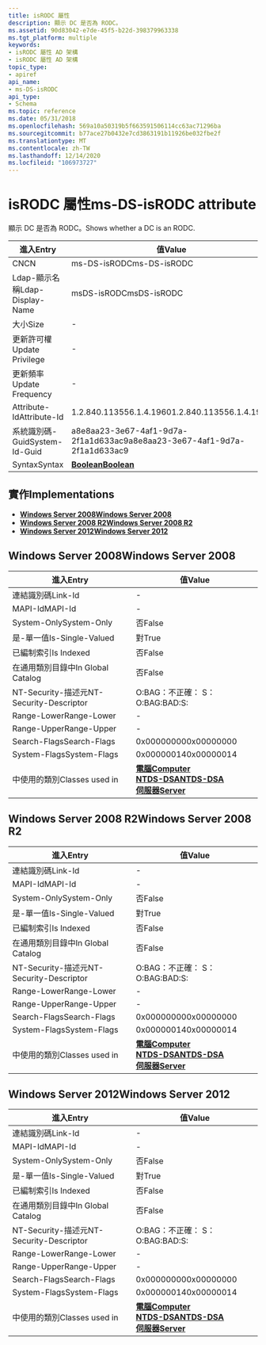 ```yaml
---
title: isRODC 屬性
description: 顯示 DC 是否為 RODC。
ms.assetid: 90d83042-e7de-45f5-b22d-398379963338
ms.tgt_platform: multiple
keywords:
- isRODC 屬性 AD 架構
- isRODC 屬性 AD 架構
topic_type:
- apiref
api_name:
- ms-DS-isRODC
api_type:
- Schema
ms.topic: reference
ms.date: 05/31/2018
ms.openlocfilehash: 569a10a50319b5f663591506114cc63ac71296ba
ms.sourcegitcommit: b77ace27b0432e7cd3863191b11926be032fbe2f
ms.translationtype: MT
ms.contentlocale: zh-TW
ms.lasthandoff: 12/14/2020
ms.locfileid: "106973727"
---
```

# <a name="ms-ds-isrodc-attribute"></a><span data-ttu-id="3adba-105">isRODC 屬性</span><span class="sxs-lookup"><span data-stu-id="3adba-105">ms-DS-isRODC attribute</span></span>

<span data-ttu-id="3adba-106">顯示 DC 是否為 RODC。</span><span class="sxs-lookup"><span data-stu-id="3adba-106">Shows whether a DC is an RODC.</span></span>



| <span data-ttu-id="3adba-107">進入</span><span class="sxs-lookup"><span data-stu-id="3adba-107">Entry</span></span> | <span data-ttu-id="3adba-108">值</span><span class="sxs-lookup"><span data-stu-id="3adba-108">Value</span></span> |
|-------------------|--------------------------------------|
| <span data-ttu-id="3adba-109">CN</span><span class="sxs-lookup"><span data-stu-id="3adba-109">CN</span></span>                | <span data-ttu-id="3adba-110">ms-DS-isRODC</span><span class="sxs-lookup"><span data-stu-id="3adba-110">ms-DS-isRODC</span></span>                         |
| <span data-ttu-id="3adba-111">Ldap-顯示名稱</span><span class="sxs-lookup"><span data-stu-id="3adba-111">Ldap-Display-Name</span></span> | <span data-ttu-id="3adba-112">msDS-isRODC</span><span class="sxs-lookup"><span data-stu-id="3adba-112">msDS-isRODC</span></span>                          |
| <span data-ttu-id="3adba-113">大小</span><span class="sxs-lookup"><span data-stu-id="3adba-113">Size</span></span>              | \-                                   |
| <span data-ttu-id="3adba-114">更新許可權</span><span class="sxs-lookup"><span data-stu-id="3adba-114">Update Privilege</span></span>  | \-                                   |
| <span data-ttu-id="3adba-115">更新頻率</span><span class="sxs-lookup"><span data-stu-id="3adba-115">Update Frequency</span></span>  | \-                                   |
| <span data-ttu-id="3adba-116">Attribute-Id</span><span class="sxs-lookup"><span data-stu-id="3adba-116">Attribute-Id</span></span>      | <span data-ttu-id="3adba-117">1.2.840.113556.1.4.1960</span><span class="sxs-lookup"><span data-stu-id="3adba-117">1.2.840.113556.1.4.1960</span></span>              |
| <span data-ttu-id="3adba-118">系統識別碼-Guid</span><span class="sxs-lookup"><span data-stu-id="3adba-118">System-Id-Guid</span></span>    | <span data-ttu-id="3adba-119">a8e8aa23-3e67-4af1-9d7a-2f1a1d633ac9</span><span class="sxs-lookup"><span data-stu-id="3adba-119">a8e8aa23-3e67-4af1-9d7a-2f1a1d633ac9</span></span> |
| <span data-ttu-id="3adba-120">Syntax</span><span class="sxs-lookup"><span data-stu-id="3adba-120">Syntax</span></span>            | [<span data-ttu-id="3adba-121">**Boolean**</span><span class="sxs-lookup"><span data-stu-id="3adba-121">**Boolean**</span></span>](s-boolean.md)         |



## <a name="implementations"></a><span data-ttu-id="3adba-122">實作</span><span class="sxs-lookup"><span data-stu-id="3adba-122">Implementations</span></span>

-   [<span data-ttu-id="3adba-123">**Windows Server 2008**</span><span class="sxs-lookup"><span data-stu-id="3adba-123">**Windows Server 2008**</span></span>](#windows-server-2008)
-   [<span data-ttu-id="3adba-124">**Windows Server 2008 R2**</span><span class="sxs-lookup"><span data-stu-id="3adba-124">**Windows Server 2008 R2**</span></span>](#windows-server-2008-r2)
-   [<span data-ttu-id="3adba-125">**Windows Server 2012**</span><span class="sxs-lookup"><span data-stu-id="3adba-125">**Windows Server 2012**</span></span>](#windows-server-2012)

## <a name="windows-server-2008"></a><span data-ttu-id="3adba-126">Windows Server 2008</span><span class="sxs-lookup"><span data-stu-id="3adba-126">Windows Server 2008</span></span>



| <span data-ttu-id="3adba-127">進入</span><span class="sxs-lookup"><span data-stu-id="3adba-127">Entry</span></span> | <span data-ttu-id="3adba-128">值</span><span class="sxs-lookup"><span data-stu-id="3adba-128">Value</span></span> |
|------------------------|--------------------------------------------------------------------------------------------------------------------------|
| <span data-ttu-id="3adba-129">連結識別碼</span><span class="sxs-lookup"><span data-stu-id="3adba-129">Link-Id</span></span>                | \-                                                                                                                       |
| <span data-ttu-id="3adba-130">MAPI-Id</span><span class="sxs-lookup"><span data-stu-id="3adba-130">MAPI-Id</span></span>                | \-                                                                                                                       |
| <span data-ttu-id="3adba-131">System-Only</span><span class="sxs-lookup"><span data-stu-id="3adba-131">System-Only</span></span>            | <span data-ttu-id="3adba-132">否</span><span class="sxs-lookup"><span data-stu-id="3adba-132">False</span></span>                                                                                                                    |
| <span data-ttu-id="3adba-133">是-單一值</span><span class="sxs-lookup"><span data-stu-id="3adba-133">Is-Single-Valued</span></span>       | <span data-ttu-id="3adba-134">對</span><span class="sxs-lookup"><span data-stu-id="3adba-134">True</span></span>                                                                                                                     |
| <span data-ttu-id="3adba-135">已編制索引</span><span class="sxs-lookup"><span data-stu-id="3adba-135">Is Indexed</span></span>             | <span data-ttu-id="3adba-136">否</span><span class="sxs-lookup"><span data-stu-id="3adba-136">False</span></span>                                                                                                                    |
| <span data-ttu-id="3adba-137">在通用類別目錄中</span><span class="sxs-lookup"><span data-stu-id="3adba-137">In Global Catalog</span></span>      | <span data-ttu-id="3adba-138">否</span><span class="sxs-lookup"><span data-stu-id="3adba-138">False</span></span>                                                                                                                    |
| <span data-ttu-id="3adba-139">NT-Security-描述元</span><span class="sxs-lookup"><span data-stu-id="3adba-139">NT-Security-Descriptor</span></span> | <span data-ttu-id="3adba-140">O:BAG：不正確： S：</span><span class="sxs-lookup"><span data-stu-id="3adba-140">O:BAG:BAD:S:</span></span>                                                                                                             |
| <span data-ttu-id="3adba-141">Range-Lower</span><span class="sxs-lookup"><span data-stu-id="3adba-141">Range-Lower</span></span>            | \-                                                                                                                       |
| <span data-ttu-id="3adba-142">Range-Upper</span><span class="sxs-lookup"><span data-stu-id="3adba-142">Range-Upper</span></span>            | \-                                                                                                                       |
| <span data-ttu-id="3adba-143">Search-Flags</span><span class="sxs-lookup"><span data-stu-id="3adba-143">Search-Flags</span></span>           | <span data-ttu-id="3adba-144">0x00000000</span><span class="sxs-lookup"><span data-stu-id="3adba-144">0x00000000</span></span>                                                                                                               |
| <span data-ttu-id="3adba-145">System-Flags</span><span class="sxs-lookup"><span data-stu-id="3adba-145">System-Flags</span></span>           | <span data-ttu-id="3adba-146">0x00000014</span><span class="sxs-lookup"><span data-stu-id="3adba-146">0x00000014</span></span>                                                                                                               |
| <span data-ttu-id="3adba-147">中使用的類別</span><span class="sxs-lookup"><span data-stu-id="3adba-147">Classes used in</span></span>        | [<span data-ttu-id="3adba-148">**電腦**</span><span class="sxs-lookup"><span data-stu-id="3adba-148">**Computer**</span></span>](c-computer.md)<br/> [<span data-ttu-id="3adba-149">**NTDS-DSA**</span><span class="sxs-lookup"><span data-stu-id="3adba-149">**NTDS-DSA**</span></span>](c-ntdsdsa.md)<br/> [<span data-ttu-id="3adba-150">**伺服器**</span><span class="sxs-lookup"><span data-stu-id="3adba-150">**Server**</span></span>](c-server.md)<br/> |



## <a name="windows-server-2008-r2"></a><span data-ttu-id="3adba-151">Windows Server 2008 R2</span><span class="sxs-lookup"><span data-stu-id="3adba-151">Windows Server 2008 R2</span></span>



| <span data-ttu-id="3adba-152">進入</span><span class="sxs-lookup"><span data-stu-id="3adba-152">Entry</span></span> | <span data-ttu-id="3adba-153">值</span><span class="sxs-lookup"><span data-stu-id="3adba-153">Value</span></span> |
|------------------------|--------------------------------------------------------------------------------------------------------------------------|
| <span data-ttu-id="3adba-154">連結識別碼</span><span class="sxs-lookup"><span data-stu-id="3adba-154">Link-Id</span></span>                | \-                                                                                                                       |
| <span data-ttu-id="3adba-155">MAPI-Id</span><span class="sxs-lookup"><span data-stu-id="3adba-155">MAPI-Id</span></span>                | \-                                                                                                                       |
| <span data-ttu-id="3adba-156">System-Only</span><span class="sxs-lookup"><span data-stu-id="3adba-156">System-Only</span></span>            | <span data-ttu-id="3adba-157">否</span><span class="sxs-lookup"><span data-stu-id="3adba-157">False</span></span>                                                                                                                    |
| <span data-ttu-id="3adba-158">是-單一值</span><span class="sxs-lookup"><span data-stu-id="3adba-158">Is-Single-Valued</span></span>       | <span data-ttu-id="3adba-159">對</span><span class="sxs-lookup"><span data-stu-id="3adba-159">True</span></span>                                                                                                                     |
| <span data-ttu-id="3adba-160">已編制索引</span><span class="sxs-lookup"><span data-stu-id="3adba-160">Is Indexed</span></span>             | <span data-ttu-id="3adba-161">否</span><span class="sxs-lookup"><span data-stu-id="3adba-161">False</span></span>                                                                                                                    |
| <span data-ttu-id="3adba-162">在通用類別目錄中</span><span class="sxs-lookup"><span data-stu-id="3adba-162">In Global Catalog</span></span>      | <span data-ttu-id="3adba-163">否</span><span class="sxs-lookup"><span data-stu-id="3adba-163">False</span></span>                                                                                                                    |
| <span data-ttu-id="3adba-164">NT-Security-描述元</span><span class="sxs-lookup"><span data-stu-id="3adba-164">NT-Security-Descriptor</span></span> | <span data-ttu-id="3adba-165">O:BAG：不正確： S：</span><span class="sxs-lookup"><span data-stu-id="3adba-165">O:BAG:BAD:S:</span></span>                                                                                                             |
| <span data-ttu-id="3adba-166">Range-Lower</span><span class="sxs-lookup"><span data-stu-id="3adba-166">Range-Lower</span></span>            | \-                                                                                                                       |
| <span data-ttu-id="3adba-167">Range-Upper</span><span class="sxs-lookup"><span data-stu-id="3adba-167">Range-Upper</span></span>            | \-                                                                                                                       |
| <span data-ttu-id="3adba-168">Search-Flags</span><span class="sxs-lookup"><span data-stu-id="3adba-168">Search-Flags</span></span>           | <span data-ttu-id="3adba-169">0x00000000</span><span class="sxs-lookup"><span data-stu-id="3adba-169">0x00000000</span></span>                                                                                                               |
| <span data-ttu-id="3adba-170">System-Flags</span><span class="sxs-lookup"><span data-stu-id="3adba-170">System-Flags</span></span>           | <span data-ttu-id="3adba-171">0x00000014</span><span class="sxs-lookup"><span data-stu-id="3adba-171">0x00000014</span></span>                                                                                                               |
| <span data-ttu-id="3adba-172">中使用的類別</span><span class="sxs-lookup"><span data-stu-id="3adba-172">Classes used in</span></span>        | [<span data-ttu-id="3adba-173">**電腦**</span><span class="sxs-lookup"><span data-stu-id="3adba-173">**Computer**</span></span>](c-computer.md)<br/> [<span data-ttu-id="3adba-174">**NTDS-DSA**</span><span class="sxs-lookup"><span data-stu-id="3adba-174">**NTDS-DSA**</span></span>](c-ntdsdsa.md)<br/> [<span data-ttu-id="3adba-175">**伺服器**</span><span class="sxs-lookup"><span data-stu-id="3adba-175">**Server**</span></span>](c-server.md)<br/> |



## <a name="windows-server-2012"></a><span data-ttu-id="3adba-176">Windows Server 2012</span><span class="sxs-lookup"><span data-stu-id="3adba-176">Windows Server 2012</span></span>



| <span data-ttu-id="3adba-177">進入</span><span class="sxs-lookup"><span data-stu-id="3adba-177">Entry</span></span> | <span data-ttu-id="3adba-178">值</span><span class="sxs-lookup"><span data-stu-id="3adba-178">Value</span></span> |
|------------------------|--------------------------------------------------------------------------------------------------------------------------|
| <span data-ttu-id="3adba-179">連結識別碼</span><span class="sxs-lookup"><span data-stu-id="3adba-179">Link-Id</span></span>                | \-                                                                                                                       |
| <span data-ttu-id="3adba-180">MAPI-Id</span><span class="sxs-lookup"><span data-stu-id="3adba-180">MAPI-Id</span></span>                | \-                                                                                                                       |
| <span data-ttu-id="3adba-181">System-Only</span><span class="sxs-lookup"><span data-stu-id="3adba-181">System-Only</span></span>            | <span data-ttu-id="3adba-182">否</span><span class="sxs-lookup"><span data-stu-id="3adba-182">False</span></span>                                                                                                                    |
| <span data-ttu-id="3adba-183">是-單一值</span><span class="sxs-lookup"><span data-stu-id="3adba-183">Is-Single-Valued</span></span>       | <span data-ttu-id="3adba-184">對</span><span class="sxs-lookup"><span data-stu-id="3adba-184">True</span></span>                                                                                                                     |
| <span data-ttu-id="3adba-185">已編制索引</span><span class="sxs-lookup"><span data-stu-id="3adba-185">Is Indexed</span></span>             | <span data-ttu-id="3adba-186">否</span><span class="sxs-lookup"><span data-stu-id="3adba-186">False</span></span>                                                                                                                    |
| <span data-ttu-id="3adba-187">在通用類別目錄中</span><span class="sxs-lookup"><span data-stu-id="3adba-187">In Global Catalog</span></span>      | <span data-ttu-id="3adba-188">否</span><span class="sxs-lookup"><span data-stu-id="3adba-188">False</span></span>                                                                                                                    |
| <span data-ttu-id="3adba-189">NT-Security-描述元</span><span class="sxs-lookup"><span data-stu-id="3adba-189">NT-Security-Descriptor</span></span> | <span data-ttu-id="3adba-190">O:BAG：不正確： S：</span><span class="sxs-lookup"><span data-stu-id="3adba-190">O:BAG:BAD:S:</span></span>                                                                                                             |
| <span data-ttu-id="3adba-191">Range-Lower</span><span class="sxs-lookup"><span data-stu-id="3adba-191">Range-Lower</span></span>            | \-                                                                                                                       |
| <span data-ttu-id="3adba-192">Range-Upper</span><span class="sxs-lookup"><span data-stu-id="3adba-192">Range-Upper</span></span>            | \-                                                                                                                       |
| <span data-ttu-id="3adba-193">Search-Flags</span><span class="sxs-lookup"><span data-stu-id="3adba-193">Search-Flags</span></span>           | <span data-ttu-id="3adba-194">0x00000000</span><span class="sxs-lookup"><span data-stu-id="3adba-194">0x00000000</span></span>                                                                                                               |
| <span data-ttu-id="3adba-195">System-Flags</span><span class="sxs-lookup"><span data-stu-id="3adba-195">System-Flags</span></span>           | <span data-ttu-id="3adba-196">0x00000014</span><span class="sxs-lookup"><span data-stu-id="3adba-196">0x00000014</span></span>                                                                                                               |
| <span data-ttu-id="3adba-197">中使用的類別</span><span class="sxs-lookup"><span data-stu-id="3adba-197">Classes used in</span></span>        | [<span data-ttu-id="3adba-198">**電腦**</span><span class="sxs-lookup"><span data-stu-id="3adba-198">**Computer**</span></span>](c-computer.md)<br/> [<span data-ttu-id="3adba-199">**NTDS-DSA**</span><span class="sxs-lookup"><span data-stu-id="3adba-199">**NTDS-DSA**</span></span>](c-ntdsdsa.md)<br/> [<span data-ttu-id="3adba-200">**伺服器**</span><span class="sxs-lookup"><span data-stu-id="3adba-200">**Server**</span></span>](c-server.md)<br/> |



 

 





